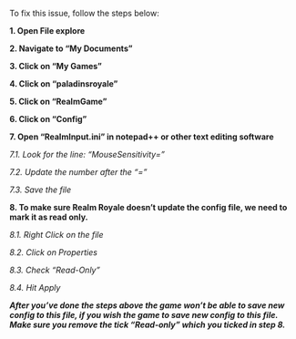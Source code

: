 To fix this issue, follow the steps below: 

**1. Open File explore**

**2. Navigate to “My Documents”**

**3. Click on “My Games”**

**4. Click on “paladinsroyale”**

**5. Click on “RealmGame”**

**6. Click on “Config”**

**7. Open “RealmInput.ini” in notepad++ or other text editing software**

_7.1. Look for the line: “MouseSensitivity=”_

_7.2. Update the number after the “=”_

_7.3. Save the file_

**8. To make sure Realm Royale doesn’t update the config file, we need to mark it as read only.**

_8.1. Right Click on the file_

_8.2. Click on Properties_

_8.3. Check “Read-Only”_

_8.4. Hit Apply_


_**After you’ve done the steps above the game won’t be able to save new config to this file, if you wish the game to save new config to this file. Make sure you remove the tick “Read-only” which you ticked in step 8.**_
